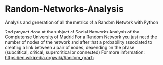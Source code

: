 # Random-Networks-Analysis
Analysis and generation of all the metrics of a Random Network with Python

2nd proyect done at the subject of Social Networks Analysis of the Complutense University of Madrid
For a Random Network you just need the number of nodes of the network and after that a probability associated to 
creating a link between a pair of nodes, depending on the phase (subcritical, critical, supercritical or connected) For more
information: https://en.wikipedia.org/wiki/Random_graph
